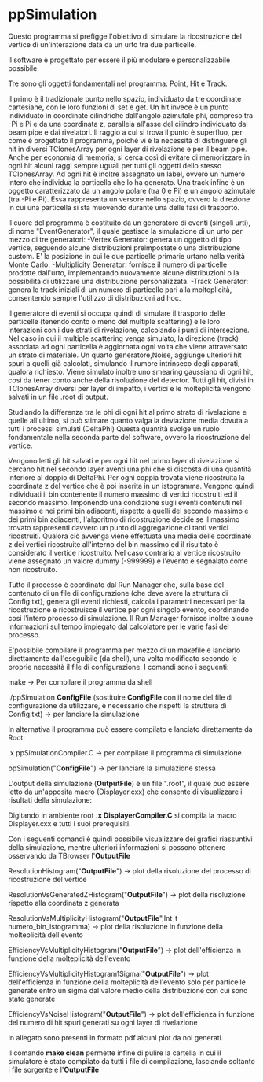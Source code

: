 # ppSimulation

Questo programma si prefigge l'obiettivo di simulare la ricostruzione del vertice di un'interazione data da un urto tra due particelle.

Il software è progettato per essere il più modulare e personalizzabile possibile.

Tre sono gli oggetti fondamentali nel programma: Point, Hit e Track.

Il primo è il tradizionale punto nello spazio, individuato da tre coordinate cartesiane, con le loro funzioni di set e get. Un hit invece è un punto individuato in coordinate cilindriche dall'angolo azimutale phi, compreso tra -Pi e Pi e da una coordinata z, parallela all'asse del cilindro individuato dal beam pipe e dai rivelatori. Il raggio a cui si trova il punto è superfluo, per come è progettato il programma, poiché vi è la necessità di distinguere gli hit in diversi TClonesArray per ogni layer di rivelazione e per il beam pipe. Anche per economia di memoria, si cerca così di evitare di memorizzare in ogni hit alcuni raggi sempre uguali per tutti gli oggetti dello stesso TClonesArray. Ad ogni hit è inoltre assegnato un label, ovvero un numero intero che individua la particella che lo ha generato. Una track infine è un oggetto caratterizzato da un angolo polare (tra 0 e Pi) e un angolo azimutale (tra -Pi e Pi). Essa rappresenta un versore nello spazio, ovvero la direzione in cui una particella si sta muovendo durante una delle fasi di trasporto.

Il cuore del programma è costituito da un generatore di eventi (singoli urti), di nome "EventGenerator", il quale gestisce la simulazione di un urto per mezzo di tre generatori: 
-Vertex Generator: genera un oggetto di tipo vertice, seguendo alcune distribuzioni preimpostate o una distribuzione custom. E' la posizione in cui le due particelle primarie urtano nella verità Monte Carlo.
-Multiplicity Generator: fornisce il numero di particelle prodotte dall'urto, implementando nuovamente alcune distribuzioni o la possibilità di utilizzare una distribuzione personalizzata.
-Track Generator: genera le track iniziali di un numero di particelle pari alla molteplicità, consentendo sempre l'utilizzo di distribuzioni ad hoc.

Il generatore di eventi si occupa quindi di simulare il trasporto delle particelle (tenendo conto o meno del multiple scattering) e le loro interazioni con i due strati di rivelazione, calcolando i punti di intersezione. Nel caso in cui il multiple scattering venga simulato, la direzione (track) associata ad ogni particella è aggiornata ogni volta che viene attraversato un strato di materiale. 
Un quarto generatore,Noise, aggiunge ulteriori hit spuri a quelli già calcolati, simulando il rumore intrinseco degli apparati, qualora richiesto. Viene simulato inoltre uno smearing gaussiano di ogni hit, così da tener conto anche della risoluzione del detector.
Tutti gli hit, divisi in TClonesArray diversi per layer di impatto, i vertici e le molteplicità vengono salvati in un file .root di output.

Studiando la differenza tra le phi di ogni hit al primo strato di rivelazione e quelle all'ultimo, si può stimare quanto valga la deviazione media dovuta a tutti i processi simulati (DeltaPhi)
Questa quantità svolge un ruolo fondamentale nella seconda parte del software, ovvero la ricostruzione del vertice.

Vengono letti gli hit salvati e per ogni hit nel primo layer di rivelazione si cercano hit nel secondo layer aventi una phi che si discosta di una quantità inferiore al doppio di DeltaPhi. Per ogni coppia trovata viene ricostruita la coordinata z del vertice che è poi inserita in un istogramma. Vengono quindi individuati il bin contenente il numero massimo di vertici ricostruiti ed il secondo massimo. Imponendo una condizione sugli eventi contenuti nel massimo e nei primi bin adiacenti, rispetto a quelli del secondo massimo e dei primi bin adiacenti, l'algoritmo di ricostruzione decide se il massimo trovato rappresenti davvero un punto di aggregazione di tanti vertici ricostruiti. Qualora ciò avvenga viene effettuata una media delle coordinate z dei vertici ricostruite all'interno del bin massimo ed il risultato è considerato il vertice ricostruito. Nel caso contrario al vertice ricostruito viene assegnato un valore dummy (-999999) e l'evento è segnalato come non ricostruito.

Tutto il processo è coordinato dal Run Manager che, sulla base del contenuto di un file di configurazione (che deve avere la struttura di Config.txt), genera gli eventi richiesti, calcola i parametri necessari per la ricostruzione e ricostruisce il vertice per ogni singolo evento, coordinando così l'intero processo di simulazione. Il Run Manager fornisce inoltre alcune informazioni sul tempo impiegato dal calcolatore per le varie fasi del processo.


E'possibile compilare il programma per mezzo di un makefile e lanciarlo direttamente dall'eseguibile (da shell), una volta modificato secondo le proprie necessità il file di configurazione. 
I comandi sono i seguenti:

make -> Per compilare il programma da shell

./ppSimulation <b>ConfigFile</b>     (sostituire <b>ConfigFile</b> con il nome del file di configurazione da utilizzare, è necessario che rispetti la struttura di Config.txt) -> per lanciare la simulazione

In alternativa il programma può essere compilato e lanciato direttamente da Root:

.x ppSimulationCompiler.C -> per compilare il programma di simulazione

ppSimulation("<b>ConfigFile</b>") -> per lanciare la simulazione stessa

L'output della simulazione (<b>OutputFile</b>) è un file ".root", il quale può essere letto da un'apposita macro (Displayer.cxx) che consente di visualizzare i risultati della simulazione:

Digitando in ambiente root <b>.x DisplayerCompiler.C</b> si compila la macro Displayer.cxx e tutti i suoi prerequisiti.

Con i seguenti comandi è quindi possibile visualizzare dei grafici riassuntivi della simulazione, mentre ulteriori informazioni si possono ottenere osservando da TBrowser l'<b>OutputFile</b>

ResolutionHistogram("<b>OutputFile</b>") -> plot della risoluzione del processo di ricostruzione del vertice

ResolutionVsGeneratedZHistogram("<b>OutputFile</b>") -> plot della risoluzione rispetto alla coordinata z generata

ResolutionVsMultiplicityHistogram("<b>OutputFile</b>",Int_t numero_bin_istogramma) -> plot della risoluzione in funzione della molteplicità dell'evento

EfficiencyVsMultiplicityHistogram("<b>OutputFile</b>") -> plot dell'efficienza in funzione della molteplicità dell'evento

EfficiencyVsMultiplicityHistogram1Sigma("<b>OutputFile</b>") -> plot dell'efficienza in funzione della molteplicità dell'evento solo per particelle generate entro un sigma dal valore medio della distribuzione con cui sono state generate

EfficiencyVsNoiseHistogram("<b>OutputFile</b>") -> plot dell'efficienza in funzione del numero di hit spuri generati su ogni layer di rivelazione

In allegato sono presenti in formato pdf alcuni plot da noi generati.

Il comando <b>make clean</b> permette infine di pulire la cartella in cui il simulatore è stato compilato da tutti i file di compilazione, lasciando soltanto i file sorgente e l'<b>OutputFile</b>




